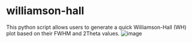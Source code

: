 # williamson-hall

This python script allows users to generate a quick Williamson-Hall (WH) plot based on their FWHM and 2Theta values.
![image](https://github.com/user-attachments/assets/53c2bf1b-de85-4fef-ab89-d70d9afb8938)
